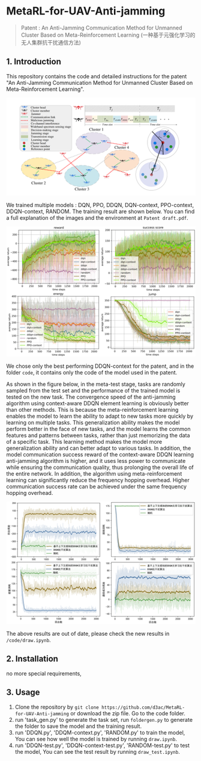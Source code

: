 # MetaRL-for-UAV-Anti-jamming
> Patent : An Anti-Jamming Communication Method for Unmanned Cluster Based on Meta-Reinforcement Learning (一种基于元强化学习的无人集群抗干扰通信方法)

## 1. Introduction

This repository contains the code and detailed instructions for the patent "An Anti-Jamming Communication Method for Unmanned Cluster Based on Meta-Reinforcement Learning".

![image1](./img/cover.png)

We trained multiple models : DQN, PPO, DDQN, DQN-context, PPO-context, DDQN-context, RANDOM. The training result are shown below. You can find a full explanation of the images and the environment at `Patent draft.pdf`. 

![image2](./img/train_old.png)

We chose only the best performing DDQN-context for the patent, and in the folder `code`, it contains only the code of the model used in the patent.

As shown in the figure below, in the meta-test stage, tasks are randomly sampled from the test set and the performance of the trained model is tested on the new task. 
The convergence speed of the anti-jamming algorithm using context-aware DDQN element learning is obviously better than other methods. 
This is because the meta-reinforcement learning enables the model to learn the ability to adapt to new tasks more quickly by learning on multiple tasks. 
This generalization ability makes the model perform better in the face of new tasks, and the model learns the common features and patterns between tasks, 
rather than just memorizing the data of a specific task. This learning method makes the model more generalization ability and can better adapt to various tasks. 
In addition, the model communication success reward of the context-aware DDQN learning anti-jamming algorithm is higher, 
and it uses less power to communicate while ensuring the communication quality, thus prolonging the overall life of the entire network. 
In addition, the algorithm using meta-reinforcement learning can significantly reduce the frequency hopping overhead. 
Higher communication success rate can be achieved under the same frequency hopping overhead.

![image3](./img/test_patent.png)

The above results are out of date, please check the new results in `/code/draw.ipynb`.

## 2. Installation

no more special requirements, 

## 3. Usage
1. Clone the repository by `git clone https://github.com/d3ac/MetaRL-for-UAV-Anti-jamming` or download the zip file. Go to the code folder.
2. run 'task_gen.py' to generate the task set, run `foldergen.py` to generate the folder to save the model and the training result.
3. run 'DDQN.py', 'DDQM-context.py', 'RANDOM.py' to train the model, You can see how well the model is trained by running `draw.ipynb`.
4. run 'DDQN-test.py', 'DDQN-context-test.py', 'RANDOM-test.py' to test the model, You can see the test result by running `draw_test.ipynb`.